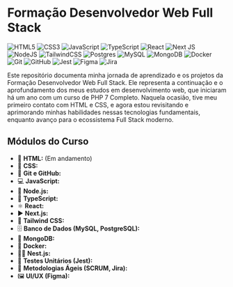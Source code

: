 # Formação Desenvolvedor Web Full Stack

![HTML5](https://img.shields.io/badge/html5-%23E34F26.svg?style=for-the-badge&logo=html5&logoColor=white) ![CSS3](https://img.shields.io/badge/css3-%231572B6.svg?style=for-the-badge&logo=css3&logoColor=white) ![JavaScript](https://img.shields.io/badge/javascript-%23323330.svg?style=for-the-badge&logo=javascript&logoColor=%23F7DF1E) ![TypeScript](https://img.shields.io/badge/typescript-%23007ACC.svg?style=for-the-badge&logo=typescript&logoColor=white) ![React](https://img.shields.io/badge/react-%2320232a.svg?style=for-the-badge&logo=react&logoColor=%2361DAFB) ![Next JS](https://img.shields.io/badge/Next-black?style=for-the-badge&logo=next.js&logoColor=white) ![NodeJS](https://img.shields.io/badge/node.js-6DA55F?style=for-the-badge&logo=node.js&logoColor=white) ![TailwindCSS](https://img.shields.io/badge/tailwindcss-%2338B2AC.svg?style=for-the-badge&logo=tailwind-css&logoColor=white) ![Postgres](https://img.shields.io/badge/postgres-%23316192.svg?style=for-the-badge&logo=postgresql&logoColor=white) ![MySQL](https://img.shields.io/badge/mysql-%2300f.svg?style=for-the-badge&logo=mysql&logoColor=white) ![MongoDB](https://img.shields.io/badge/MongoDB-%234ea94b.svg?style=for-the-badge&logo=mongodb&logoColor=white) ![Docker](https://img.shields.io/badge/docker-%230db7ed.svg?style=for-the-badge&logo=docker&logoColor=white) ![Git](https://img.shields.io/badge/git-%23F05033.svg?style=for-the-badge&logo=git&logoColor=white) ![GitHub](https://img.shields.io/badge/github-%23121011.svg?style=for-the-badge&logo=github&logoColor=white) ![Jest](https://img.shields.io/badge/-jest-%23C21325?style=for-the-badge&logo=jest&logoColor=white) ![Figma](https://img.shields.io/badge/figma-%23F24E1E.svg?style=for-the-badge&logo=figma&logoColor=white) ![Jira](https://img.shields.io/badge/jira-%230052CC.svg?style=for-the-badge&logo=jira&logoColor=white)

Este repositório documenta minha jornada de aprendizado e os projetos da Formação Desenvolvedor Web Full Stack. Ele representa a continuação e o aprofundamento dos meus estudos em desenvolvimento web, que iniciaram há um ano com um curso de PHP 7 Completo. Naquela ocasião, tive meu primeiro contato com HTML e CSS, e agora estou revisitando e aprimorando minhas habilidades nessas tecnologias fundamentais, enquanto avanço para o ecossistema Full Stack moderno.



## Módulos do Curso

*   📝 **HTML:** (Em andamento)
*   🎨 **CSS:**
*   🐙 **Git e GitHub:**
*   💻 **JavaScript:**
*   🚀 **Node.js:**
*   🔷 **TypeScript:**
*   ⚛️ **React:**
*   ▶️ **Next.js:**
*   💨 **Tailwind CSS:**
*   🗄️ **Banco de Dados (MySQL, PostgreSQL):**
*   🍃 **MongoDB:**
*   🐳 **Docker:**
*   🐱‍💻 **Nest.js:**
*   🧪 **Testes Unitários (Jest):**
*   🎯 **Metodologias Ágeis (SCRUM, Jira):**
*   🖼️ **UI/UX (Figma):**
